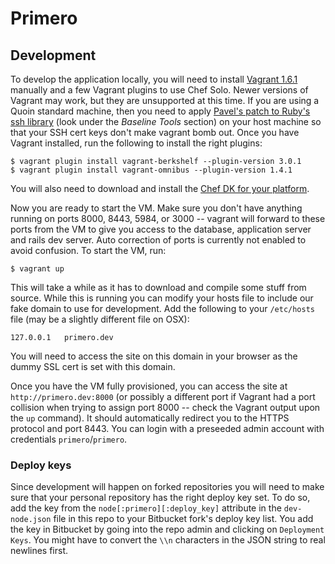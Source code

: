 Primero
========

## Development
To develop the application locally, you will need to install [Vagrant
1.6.1](http://www.vagrantup.com/download-archive/v1.6.1.html) manually and a
few Vagrant plugins to use Chef Solo.  Newer versions of Vagrant may work, but
they are unsupported at this time.  If you are using a Quoin standard machine,
then you need to apply [Pavel's patch to Ruby's ssh
library](https://bitbucket.org/quoin/quoin-toolbox) (look under the *Baseline
Tools* section) on your host machine so that your SSH cert keys don't make
vagrant bomb out.  Once you have Vagrant installed, run the following to
install the right plugins:

    $ vagrant plugin install vagrant-berkshelf --plugin-version 3.0.1
    $ vagrant plugin install vagrant-omnibus --plugin-version 1.4.1

You will also need to download and install the [Chef DK for your
platform](https://downloads.getchef.com/chef-dk/).

Now you are ready to start the VM.  Make sure you don't have anything running
on ports 8000, 8443, 5984, or 3000 -- vagrant will forward to these ports from
the VM to give you access to the database, application server and rails dev
server.  Auto correction of ports is currently not enabled to avoid confusion.
To start the VM, run:

    $ vagrant up

This will take a while as it has to download and compile some stuff from
source.  While this is running you can modify your hosts file to include
our fake domain to use for development.  Add the following to your `/etc/hosts`
file (may be a slightly different file on OSX):

    127.0.0.1   primero.dev

You will need to access the site on this domain in your browser as the dummy
SSL cert is set with this domain.

Once you have the VM fully provisioned, you can access the site at
`http://primero.dev:8000` (or possibly a different port if Vagrant had a port
collision when trying to assign port 8000 -- check the Vagrant output upon the
`up` command).  It should automatically redirect you to the HTTPS protocol and
port 8443.  You can login with a preseeded admin account with credentials
`primero`/`primero`.


### Deploy keys

Since development will happen on forked repositories you will need to make sure
that your personal repository has the right deploy key set.  To do so, add the
key from the `node[:primero][:deploy_key]` attribute in the `dev-node.json`
file in this repo to your Bitbucket fork's deploy key list.  You add the key in
Bitbucket by going into the repo admin and clicking on `Deployment Keys`.  You
might have to convert the `\\n` characters in the JSON string to real newlines
first.
